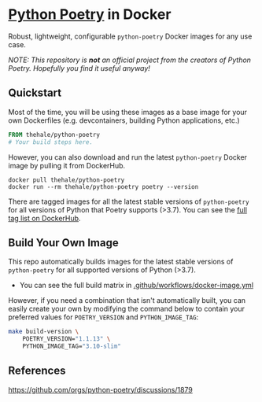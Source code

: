 <!--
 Copyright (c) 2023 Luiz Paulo Coutinho
 
This software is adapted from Joseph Hale and released under the MIT License.
 https://opensource.org/licenses/MIT
-->
# [Python Poetry](https://github.com/python-poetry/poetry) in Docker
Robust, lightweight, configurable `python-poetry` Docker images for any use
case.

*NOTE: This repository is **not** an official project from the creators of
Python Poetry. Hopefully you find it useful anyway!*


## Quickstart
Most of the time, you will be using these images as a base image for your own
Dockerfiles (e.g. devcontainers, building Python applications, etc.)
```Dockerfile
FROM thehale/python-poetry
# Your build steps here.
```

However, you can also download and run the latest `python-poetry` Docker image
by pulling it from DockerHub.
```
docker pull thehale/python-poetry
docker run --rm thehale/python-poetry poetry --version
```

There are tagged images for all the latest stable versions of `python-poetry`
for all versions of Python that Poetry supports (>3.7). You can see the [full
tag list on DockerHub](https://hub.docker.com/r/thehale/python-poetry/tags).

## Build Your Own Image
This repo automatically builds images for the latest stable versions of
`python-poetry` for all supported versions of Python (>3.7).
 - You can see the full build matrix in
   [.github/workflows/docker-image.yml](https://github.com/thehale/docker-python-poetry/blob/master/.github/workflows/docker-image.yml)

However, if you need a combination that isn't automatically built, you can
easily create your own by modifying the command below to contain your preferred
values for `POETRY_VERSION` and `PYTHON_IMAGE_TAG`:
```bash
make build-version \
    POETRY_VERSION="1.1.13" \
    PYTHON_IMAGE_TAG="3.10-slim"
```

## References
https://github.com/orgs/python-poetry/discussions/1879
